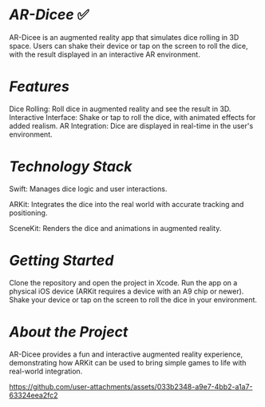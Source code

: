 

# *AR-Dicee* ✅
AR-Dicee is an augmented reality app that simulates dice rolling in 3D space. Users can shake their device or tap on the screen to roll the dice, with the result displayed in an interactive AR environment.

# *Features*

Dice Rolling: Roll dice in augmented reality and see the result in 3D.
Interactive Interface: Shake or tap to roll the dice, with animated effects for added realism.
AR Integration: Dice are displayed in real-time in the user's environment.

# *Technology Stack*

Swift: Manages dice logic and user interactions.

ARKit: Integrates the dice into the real world with accurate tracking and positioning.

SceneKit: Renders the dice and animations in augmented reality.

# *Getting Started*

Clone the repository and open the project in Xcode.
Run the app on a physical iOS device (ARKit requires a device with an A9 chip or newer).
Shake your device or tap on the screen to roll the dice in your environment.

# *About the Project*

AR-Dicee provides a fun and interactive augmented reality experience, demonstrating how ARKit can be used to bring simple games to life with real-world integration.



https://github.com/user-attachments/assets/033b2348-a9e7-4bb2-a1a7-63324eea2fc2




